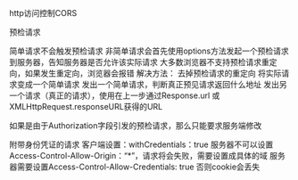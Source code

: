 http访问控制CORS

预检请求

简单请求不会触发预检请求
非简单请求会首先使用options方法发起一个预检请求到服务器，告知服务器是否允许该实际请求
大多数浏览器不支持预检请求重定向，如果发生重定向，浏览器会报错
解决方法：
去掉预检请求的重定向
将实际请求变成一个简单请求
发出一个简单请求，判断真正预见请求返回什么地址
发出另一个请求（真正的请求），使用在上一步通过Response.url 或 XMLHttpRequest.responseURL获得的URL

如果是由于Authorization字段引发的预检请求，那么只能要求服务端修改

附带身份凭证的请求
客户端设置：withCredentials：true
服务器不可以设置Access-Control-Allow-Origin：“*”，请求将会失败，需要设置成具体的域
服务器需要设置Access-Control-Allow-Credentials: true 否则cookie会丢失